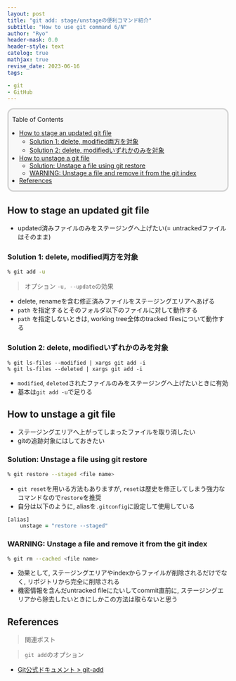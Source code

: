 ```yaml
---
layout: post
title: "git add: stage/unstageの便利コマンド紹介"
subtitle: "How to use git command 6/N"
author: "Ryo"
header-mask: 0.0
header-style: text
catelog: true
mathjax: true
revise_date: 2023-06-16
tags:

- git
- GitHub
---
```


<div style='border-radius: 1em; border-style:solid; border-color:#D3D3D3; background-color:#F8F8F8'>

<p class="h4">&nbsp;&nbsp;Table of Contents</p>

<!-- START doctoc generated TOC please keep comment here to allow auto update -->
<!-- DON'T EDIT THIS SECTION, INSTEAD RE-RUN doctoc TO UPDATE -->

- [How to stage an updated git file](#how-to-stage-an-updated-git-file)
  - [Solution 1: delete, modified両方を対象](#solution-1-delete-modified%E4%B8%A1%E6%96%B9%E3%82%92%E5%AF%BE%E8%B1%A1)
  - [Solution 2: delete, modifiedいずれかのみを対象](#solution-2-delete-modified%E3%81%84%E3%81%9A%E3%82%8C%E3%81%8B%E3%81%AE%E3%81%BF%E3%82%92%E5%AF%BE%E8%B1%A1)
- [How to unstage a git file](#how-to-unstage-a-git-file)
  - [Solution: Unstage a file using git restore](#solution-unstage-a-file-using-git-restore)
  - [WARNING: Unstage a file and remove it from the git index](#warning-unstage-a-file-and-remove-it-from-the-git-index)
- [References](#references)

<!-- END doctoc generated TOC please keep comment here to allow auto update -->


</div>

## How to stage an updated git file

- updated済みファイルのみをステージングへ上げたい(= untrackedファイルはそのまま)

### Solution 1: delete, modified両方を対象

```zsh
% git add -u
```

> オプション `-u, --update`の効果

- delete, renameを含む修正済みファイルをステージングエリアへあげる
- `path` を指定するとそのフォルダ以下のファイルに対して動作する
- `path` を指定しないときは, working tree全体のtracked filesについて動作する

### Solution 2: delete, modifiedいずれかのみを対象

```
% git ls-files --modified | xargs git add -i 
% git ls-files --deleted | xargs git add -i 
```

- `modified`, `deleted`されたファイルのみをステージングへ上げたいときに有効
- 基本は`git add -u`で足りる


## How to unstage a git file

- ステージングエリアへ上がってしまったファイルを取り消したい
- gitの追跡対象にはしておきたい

### Solution: Unstage a file using git restore 

```zsh
% git restore --staged <file name>
```

- `git reset`を用いる方法もありますが, `reset`は歴史を修正してしまう強力なコマンドなので`restore`を推奨
- 自分は以下のように, aliasを`.gitconfig`に設定して使用している

```zsh
[alias]
	unstage = "restore --staged"
```


### WARNING: Unstage a file and remove it from the git index

```zsh
% git rm --cached <file name>
```

- 効果として, ステージングエリアやindexからファイルが削除されるだけでなく, リポジトリから完全に削除される
- 機密情報を含んだuntracked fileにたいしてcommit直前に, ステージングエリアから除去したいときにしかこの方法は取らないと思う


## References

> 関連ポスト




> `git add`のオプション

- [Git公式ドキュメント > git-add](https://git-scm.com/docs/git-add#_options)
